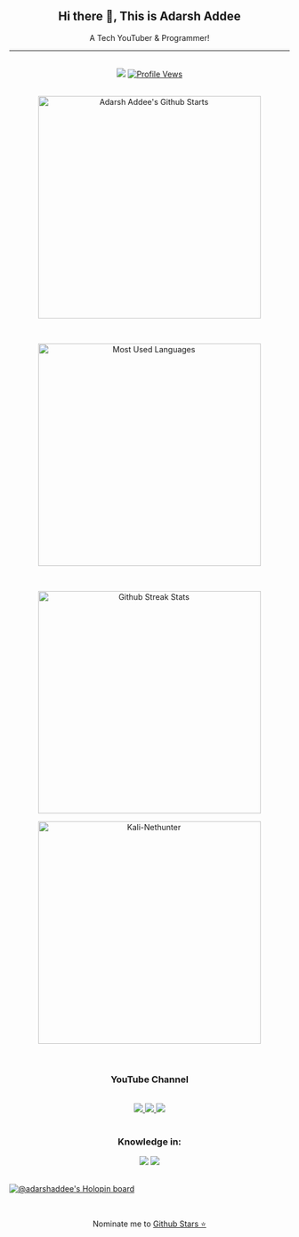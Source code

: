 <div align="center">
	<h2> Hi there 👋, This is Adarsh Addee </h2>
	<p> A Tech YouTuber & Programmer! </p> 
</div>

<hr>

<!-- **AdarshAddee/AdarshAddee** is a ✨ _special_ ✨ repository because its `README.md` (this file) appears on your GitHub profile. -->

<!--
Here are some ideas to get you started:

- 🔭 I’m currently working on Linux and Python Projects.
- 🌱 I’m currently learning new programming languages and algorithms.
- 💬 Ask me about Python and Linux.
- ⚡ Fun fact: Don't wanna get involved _Rat Race_!
📫 How to reach me: 
- 😄 Pronouns: 
- 👯 I’m looking to collaborate on _____.
- 🤔 I’m looking for help with ____.
-->

<br>

<div align="center">
	<a href="https://hits.seeyoufarm.com" title="Profile Hits"><img
			src="https://hits.seeyoufarm.com/api/count/incr/badge.svg?url=https%3A%2F%2Fgithub.com%2FAdarshAddee&count_bg=%2379C83D&title_bg=%23555555&icon=github.svg&icon_color=%23E7E7E7&title=Hits&edge_flat=false" /></a>
	<a href="https:/github.com/AdarshAddee"><img src="https://komarev.com/ghpvc/?username=AdarshAddee&color=brightgreen"
			title="Profile Vews"></a>
</div>

<br>

<p align='center'>
		<a href="#"><img
				src="https://github-readme-stats.vercel.app/api?username=AdarshAddee&show_icons=true&include_all_commits=true&theme=chartreuse-dark&cache_seconds=3200"
				width="400" title="Adarsh Addee's Github Starts"></a>
	</p>

<br>

<p align='center'>
	<a href="#">
		<img src="https://github-readme-stats.anuraghazra1.vercel.app/api/top-langs/?username=AdarshAddee&layout=compact&theme=chartreuse-dark"
		  width="400" title="Most Used Languages">
  </a>
</p>
<br>

 <p align='center'>
                <a href="#"><img
                                src="https://github-readme-streak-stats.herokuapp.com?user=AdarshAddee&theme=dark"
                                width="400" title="Github Streak Stats"></a>
	</p>
	<p align='center'>
		<a href="#"><img
				src="https://github-readme-stats.vercel.app/api/pin/?username=AdarshAddee&repo=Kali-Nethunter&theme=vision-friendly-dark"
				width="400" title="Kali-Nethunter"></a>
	</p>

<br>

<div align="center">
	<h3> YouTube Channel </h3>
	<br>
	<a href="https://www.youtube.com/channel/UCuS0--Ir5jqs3-87f6Ulwxg" class="main" title="Adarsh Addee">
		<img src="https://img.shields.io/badge/YouTube-E4405F?style=for-the-badge&logo=youtube&logoColor=white">
	</a>
	<a href="https://www.youtube.com/c/MrIdealhat" class="main" title="Mr Idealhat">
		<img src="https://img.shields.io/badge/YouTube-E4405F?style=for-the-badge&logo=youtube&logoColor=white">
	</a>
	<a href="https://www.youtube.com/channel/UCBEGnGAa04JoSZqeFHHH5_A" class="main" title="Codarsh">
		<img src="https://img.shields.io/badge/YouTube-E4405F?style=for-the-badge&logo=youtube&logoColor=white">
	</a>
</div>

<br>

<div align="center">
	<h3>Knowledge in:</h3>
	<img src="https://img.shields.io/badge/Python-3776AB?style=for-the-badge&logo=python&logoColor=white">
	<img src="https://img.shields.io/badge/Shell_Script-121011?style=for-the-badge&logo=gnu-bash&logoColor=white">
</div>

<br>

[![@adarshaddee's Holopin board](https://holopin.io/api/user/board?user=adarshaddee)](https://holopin.io/@adarshaddee)

<br>
<p align="center">Nominate me to 
	<a href='https://stars.github.com/nominate/'>Github Stars ⭐</a>
</p>

